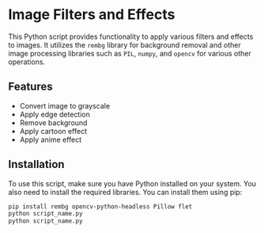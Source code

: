 # Image Filters and Effects

This Python script provides functionality to apply various filters and effects to images. It utilizes the `rembg` library for background removal and other image processing libraries such as `PIL`, `numpy`, and `opencv` for various other operations.

## Features

- Convert image to grayscale
- Apply edge detection
- Remove background
- Apply cartoon effect
- Apply anime effect

## Installation

To use this script, make sure you have Python installed on your system. You also need to install the required libraries. You can install them using pip:

```bash
pip install rembg opencv-python-headless Pillow flet
python script_name.py
python script_name.py

